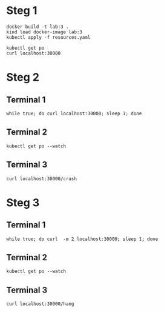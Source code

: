 
# Steg 1
```
docker build -t lab:3 .
kind load docker-image lab:3
kubectl apply -f resources.yaml
```

```
kubectl get po
curl localhost:30000
```

# Steg 2

## Terminal 1
```
while true; do curl localhost:30000; sleep 1; done
```

## Terminal 2
```
kubectl get po --watch
```

## Terminal 3
```
curl localhost:30000/crash
```

# Steg 3

## Terminal 1
```
while true; do curl  -m 2 localhost:30000; sleep 1; done
```

## Terminal 2
```
kubectl get po --watch
```

## Terminal 3
```
curl localhost:30000/hang
```
